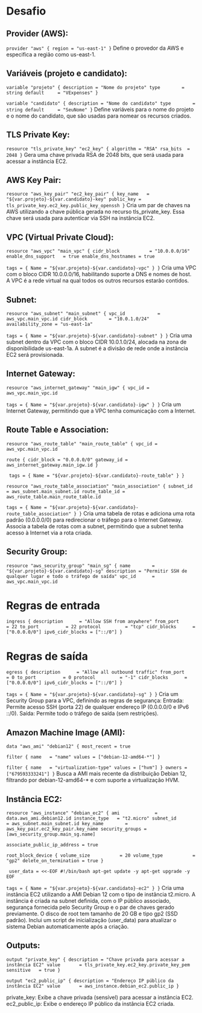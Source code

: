 # Desafio

## Provider (AWS):
`provider "aws" {
  region = "us-east-1"
}`
Define o provedor da AWS e especifica a região como us-east-1.

## Variáveis (projeto e candidato):
`variable "projeto" {
  description = "Nome do projeto"
  type        = string
  default     = "VExpenses"
}`

`variable "candidato" {
  description = "Nome do candidato"
  type        = string
  default     = "SeuNome"
}`
Define variáveis para o nome do projeto e o nome do candidato, que são usadas para nomear os recursos criados.

## TLS Private Key:
`resource "tls_private_key" "ec2_key" {
  algorithm = "RSA"
  rsa_bits  = 2048
}`
Gera uma chave privada RSA de 2048 bits, que será usada para acessar a instância EC2.

## AWS Key Pair:
`resource "aws_key_pair" "ec2_key_pair" {
  key_name   = "${var.projeto}-${var.candidato}-key"
  public_key = tls_private_key.ec2_key.public_key_openssh
}`
Cria um par de chaves na AWS utilizando a chave pública gerada no recurso tls_private_key. Essa chave será usada para autenticar via SSH na instância EC2.

## VPC (Virtual Private Cloud):
`resource "aws_vpc" "main_vpc" {
  cidr_block           = "10.0.0.0/16"
  enable_dns_support   = true
  enable_dns_hostnames = true`
  
 `tags = {
    Name = "${var.projeto}-${var.candidato}-vpc"
  }
}`
Cria uma VPC com o bloco CIDR 10.0.0.0/16, habilitando suporte a DNS e nomes de host. A VPC é a rede virtual na qual todos os outros recursos estarão contidos.

## Subnet:
`resource "aws_subnet" "main_subnet" {
  vpc_id            = aws_vpc.main_vpc.id
  cidr_block        = "10.0.1.0/24"
  availability_zone = "us-east-1a"`

  `tags = {
    Name = "${var.projeto}-${var.candidato}-subnet"
  }
}`
Cria uma subnet dentro da VPC com o bloco CIDR 10.0.1.0/24, alocada na zona de disponibilidade us-east-1a. A subnet é a divisão de rede onde a instância EC2 será provisionada.

## Internet Gateway:
`resource "aws_internet_gateway" "main_igw" {
  vpc_id = aws_vpc.main_vpc.id`

  `tags = {
    Name = "${var.projeto}-${var.candidato}-igw"
  }
}`
Cria um Internet Gateway, permitindo que a VPC tenha comunicação com a Internet.

## Route Table e Association:
`resource "aws_route_table" "main_route_table" {
  vpc_id = aws_vpc.main_vpc.id`

  `route {
    cidr_block = "0.0.0.0/0"
    gateway_id = aws_internet_gateway.main_igw.id
  }`

 ` tags = {
    Name = "${var.projeto}-${var.candidato}-route_table"
  }
}`

`resource "aws_route_table_association" "main_association" {
  subnet_id      = aws_subnet.main_subnet.id
  route_table_id = aws_route_table.main_route_table.id`

  `tags = {
    Name = "${var.projeto}-${var.candidato}-route_table_association"
  }
}`
Cria uma tabela de rotas e adiciona uma rota padrão (0.0.0.0/0) para redirecionar o tráfego para o Internet Gateway.
Associa a tabela de rotas com a subnet, permitindo que a subnet tenha acesso à Internet via a rota criada.

## Security Group:
`resource "aws_security_group" "main_sg" {
  name        = "${var.projeto}-${var.candidato}-sg"
  description = "Permitir SSH de qualquer lugar e todo o tráfego de saída"
  vpc_id      = aws_vpc.main_vpc.id`

  # Regras de entrada
  `ingress {
    description      = "Allow SSH from anywhere"
    from_port        = 22
    to_port          = 22
    protocol         = "tcp"
    cidr_blocks      = ["0.0.0.0/0"]
    ipv6_cidr_blocks = ["::/0"]
  }`

  # Regras de saída
  `egress {
    description      = "Allow all outbound traffic"
    from_port        = 0
    to_port          = 0
    protocol         = "-1"
    cidr_blocks      = ["0.0.0.0/0"]
    ipv6_cidr_blocks = ["::/0"]
  }`

  `tags = {
    Name = "${var.projeto}-${var.candidato}-sg"
  }
}`
Cria um Security Group para a VPC, definindo as regras de segurança:
Entrada: Permite acesso SSH (porta 22) de qualquer endereço IP (0.0.0.0/0 e IPv6 ::/0).
Saída: Permite todo o tráfego de saída (sem restrições).

## Amazon Machine Image (AMI):
`data "aws_ami" "debian12" {
  most_recent = true`

  `filter {
    name   = "name"
    values = ["debian-12-amd64-*"]
  }`

  `filter {
    name   = "virtualization-type"
    values = ["hvm"]
  }
  owners = ["679593333241"]
}`
Busca a AMI mais recente da distribuição Debian 12, filtrando por debian-12-amd64-* e com suporte a virtualização HVM.

## Instância EC2:
`resource "aws_instance" "debian_ec2" {
  ami             = data.aws_ami.debian12.id
  instance_type   = "t2.micro"
  subnet_id       = aws_subnet.main_subnet.id
  key_name        = aws_key_pair.ec2_key_pair.key_name
  security_groups = [aws_security_group.main_sg.name]`

  `associate_public_ip_address = true`

  `root_block_device {
    volume_size           = 20
    volume_type           = "gp2"
    delete_on_termination = true
  }`

 ` user_data = <<-EOF
              #!/bin/bash
              apt-get update -y
              apt-get upgrade -y
              EOF`

  `tags = {
    Name = "${var.projeto}-${var.candidato}-ec2"
  }
}`
Cria uma instância EC2 utilizando a AMI Debian 12 com o tipo de instância t2.micro.
A instância é criada na subnet definida, com o IP público associado, segurança fornecida pelo Security Group e o par de chaves gerado previamente.
O disco de root tem tamanho de 20 GB e tipo gp2 (SSD padrão).
Inclui um script de inicialização (user_data) para atualizar o sistema Debian automaticamente após a criação.

## Outputs:
`output "private_key" {
  description = "Chave privada para acessar a instância EC2"
  value       = tls_private_key.ec2_key.private_key_pem
  sensitive   = true
}`

`output "ec2_public_ip" {
  description = "Endereço IP público da instância EC2"
  value       = aws_instance.debian_ec2.public_ip
}`

private_key: Exibe a chave privada (sensível) para acessar a instância EC2.
ec2_public_ip: Exibe o endereço IP público da instância EC2 criada.
